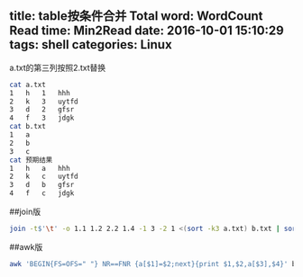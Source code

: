 title: table按条件合并
Total word: WordCount
Read time: Min2Read
date: 2016-10-01 15:10:29
tags: shell
categories: Linux
---
a.txt的第三列按照2.txt替换
``` bash
cat a.txt
1	h	1	hhh
2	k	3	uytfd
3	d	2	gfsr
4	f	3	jdgk
cat b.txt
1	a
2	b
3	c
cat 预期结果
1	h	a	hhh
2	k	c	uytfd
3	d	b	gfsr
4	f	c	jdgk
```
##join版
``` bash
join -t$'\t' -o 1.1 1.2 2.2 1.4 -1 3 -2 1 <(sort -k3 a.txt) b.txt | sort -n -k1
```
##awk版
``` bash
awk 'BEGIN{FS=OFS=" "} NR==FNR {a[$1]=$2;next}{print $1,$2,a[$3],$4}' b.txt a.txt
```